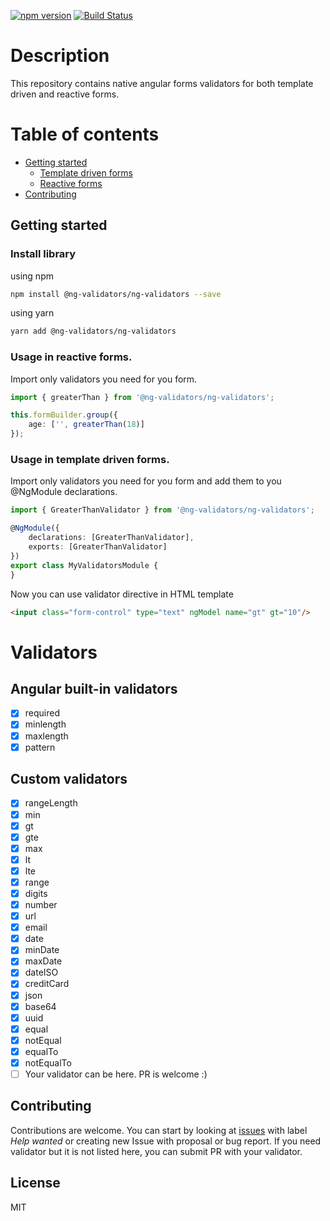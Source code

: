 [![npm version](https://badge.fury.io/js/%40ng-validators%2Fng-validators.svg)](https://badge.fury.io/js/%40ng-validators%2Fng-validators)
[![Build Status][travis-badge]][travis-badge-url]


[travis-badge]: https://travis-ci.org/anjmao/ng-validators.svg?branch=master
[travis-badge-url]: https://travis-ci.org/anjmao/ng-validators

# Description

This repository contains native angular forms validators for both template driven and reactive forms.

Table of contents
=================

  * [Getting started](#getting-started)
    * [Template driven forms](#usage-in-template-driven-forms)
    * [Reactive forms](#usage-in-reactive-forms)
  * [Contributing](#contributing)
  
## Getting started

### Install library

using npm
```bash
npm install @ng-validators/ng-validators --save 
```
using yarn
```bash
yarn add @ng-validators/ng-validators
```

### Usage in reactive forms.
Import only validators you need for you form.

```ts
import { greaterThan } from '@ng-validators/ng-validators';

this.formBuilder.group({
    age: ['', greaterThan(18)]
});
```

### Usage in template driven forms.
Import only validators you need for you form and add them to you @NgModule declarations.

```ts
import { GreaterThanValidator } from '@ng-validators/ng-validators';

@NgModule({
    declarations: [GreaterThanValidator],
    exports: [GreaterThanValidator]
})
export class MyValidatorsModule {
}
```

Now you can use validator directive in HTML template
```html
<input class="form-control" type="text" ngModel name="gt" gt="10"/>
```


# Validators

## Angular built-in validators

- [x] required
- [x] minlength
- [x] maxlength
- [x] pattern

## Custom validators

- [x] rangeLength
- [x] min
- [x] gt
- [x] gte
- [x] max
- [x] lt
- [x] lte
- [x] range
- [x] digits
- [x] number
- [x] url
- [x] email
- [x] date
- [x] minDate
- [x] maxDate
- [x] dateISO
- [x] creditCard
- [x] json
- [x] base64
- [x] uuid
- [x] equal
- [x] notEqual
- [x] equalTo
- [x] notEqualTo
- [ ] Your validator can be here. PR is welcome :)

## Contributing

Contributions are welcome. You can start by looking at [issues](https://github.com/ng-validators/ng-validators/issues) with label *Help wanted*  or creating new Issue with proposal or bug report. If you need validator but it is not listed here, you can submit PR with your validator.

## License

MIT

